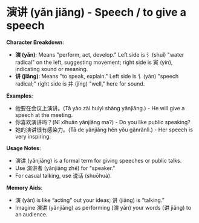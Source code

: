 # **演讲 (yǎn jiǎng) - Speech / to give a speech**

**Character Breakdown**:  
- **演 (yǎn)**: Means "perform, act, develop." Left side is 氵(shuǐ) "water radical" on the left, suggesting movement; right side is 寅 (yín), indicating sound or meaning.  
- **讲 (jiǎng)**: Means "to speak, explain." Left side is 讠(yán) "speech radical;" right side is 井 (jǐng) "well," here for sound.

**Examples**:  
- 他要在会议上演讲。(Tā yào zài huìyì shàng yǎnjiǎng.) - He will give a speech at the meeting.  
- 你喜欢演讲吗？(Nǐ xǐhuān yǎnjiǎng ma?) - Do you like public speaking?  
- 她的演讲很有感染力。(Tā de yǎnjiǎng hěn yǒu gǎnrǎnlì.) - Her speech is very inspiring.

**Usage Notes**:  
- 演讲 (yǎnjiǎng) is a formal term for giving speeches or public talks.  
- Use 演讲者 (yǎnjiǎng zhě) for "speaker."  
- For casual talking, use 说话 (shuōhuà).

**Memory Aids**:  
- 演 (yǎn) is like “acting” out your ideas; 讲 (jiǎng) is “talking.”  
- Imagine 演讲 (yǎnjiǎng) as performing (演 yǎn) your words (讲 jiǎng) to an audience.